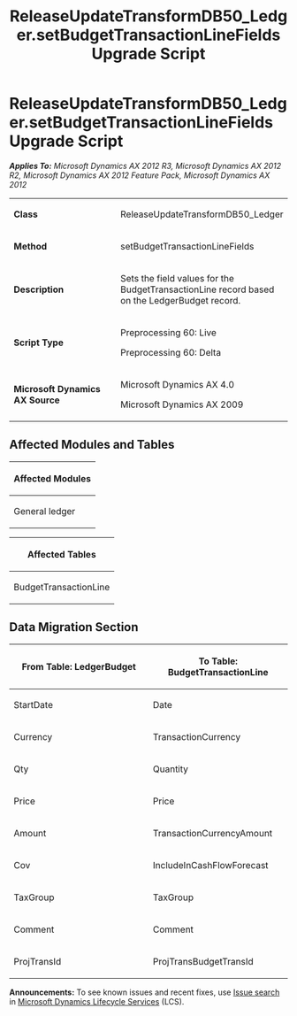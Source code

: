 ﻿---
title: ReleaseUpdateTransformDB50_Ledger.setBudgetTransactionLineFields Upgrade Script
TOCTitle: ReleaseUpdateTransformDB50_Ledger.setBudgetTransactionLineFields Upgrade Script
ms:assetid: f39e2a82-ed76-a350-5d56-6b8f479f9d04
ms:mtpsurl: https://msdn.microsoft.com/en-us/library/JJ737490(v=AX.60)
ms:contentKeyID: 49712184
ms.date: 05/18/2015
mtps_version: v=AX.60
---

# ReleaseUpdateTransformDB50\_Ledger.setBudgetTransactionLineFields Upgrade Script 


_**Applies To:** Microsoft Dynamics AX 2012 R3, Microsoft Dynamics AX 2012 R2, Microsoft Dynamics AX 2012 Feature Pack, Microsoft Dynamics AX 2012_

<table>
<colgroup>
<col style="width: 50%" />
<col style="width: 50%" />
</colgroup>
<tbody>
<tr class="odd">
<td><p><strong>Class</strong></p></td>
<td><p>ReleaseUpdateTransformDB50_Ledger</p></td>
</tr>
<tr class="even">
<td><p><strong>Method</strong></p></td>
<td><p>setBudgetTransactionLineFields</p></td>
</tr>
<tr class="odd">
<td><p><strong>Description</strong></p></td>
<td><p>Sets the field values for the BudgetTransactionLine record based on the LedgerBudget record.</p></td>
</tr>
<tr class="even">
<td><p><strong>Script Type</strong></p></td>
<td><p>Preprocessing 60: Live</p>
<p>Preprocessing 60: Delta</p></td>
</tr>
<tr class="odd">
<td><p><strong>Microsoft Dynamics AX Source</strong></p></td>
<td><p>Microsoft Dynamics AX 4.0</p>
<p>Microsoft Dynamics AX 2009</p></td>
</tr>
</tbody>
</table>


## Affected Modules and Tables

<table>
<colgroup>
<col style="width: 100%" />
</colgroup>
<thead>
<tr class="header">
<th><p>Affected Modules</p></th>
</tr>
</thead>
<tbody>
<tr class="odd">
<td><p>General ledger</p></td>
</tr>
</tbody>
</table>


<table>
<colgroup>
<col style="width: 100%" />
</colgroup>
<thead>
<tr class="header">
<th><p>Affected Tables</p></th>
</tr>
</thead>
<tbody>
<tr class="odd">
<td><p>BudgetTransactionLine</p></td>
</tr>
</tbody>
</table>


## Data Migration Section

<table>
<colgroup>
<col style="width: 50%" />
<col style="width: 50%" />
</colgroup>
<thead>
<tr class="header">
<th><p>From Table: LedgerBudget</p></th>
<th><p>To Table: BudgetTransactionLine</p></th>
</tr>
</thead>
<tbody>
<tr class="odd">
<td><p>StartDate</p></td>
<td><p>Date</p></td>
</tr>
<tr class="even">
<td><p>Currency</p></td>
<td><p>TransactionCurrency</p></td>
</tr>
<tr class="odd">
<td><p>Qty</p></td>
<td><p>Quantity</p></td>
</tr>
<tr class="even">
<td><p>Price</p></td>
<td><p>Price</p></td>
</tr>
<tr class="odd">
<td><p>Amount</p></td>
<td><p>TransactionCurrencyAmount</p></td>
</tr>
<tr class="even">
<td><p>Cov</p></td>
<td><p>IncludeInCashFlowForecast</p></td>
</tr>
<tr class="odd">
<td><p>TaxGroup</p></td>
<td><p>TaxGroup</p></td>
</tr>
<tr class="even">
<td><p>Comment</p></td>
<td><p>Comment</p></td>
</tr>
<tr class="odd">
<td><p>ProjTransId</p></td>
<td><p>ProjTransBudgetTransId</p></td>
</tr>
</tbody>
</table>

  
**Announcements:** To see known issues and recent fixes, use [Issue search](http://go.microsoft.com/fwlink/?linkid=389258) in [Microsoft Dynamics Lifecycle Services](http://go.microsoft.com/fwlink/?linkid=306505) (LCS).

